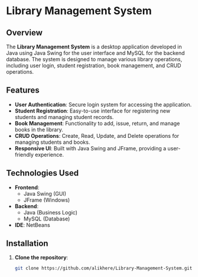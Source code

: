 # Library Management System

## Overview
The **Library Management System** is a desktop application developed in Java using Java Swing for the user interface and MySQL for the backend database. The system is designed to manage various library operations, including user login, student registration, book management, and CRUD operations.

## Features
- **User Authentication**: Secure login system for accessing the application.
- **Student Registration**: Easy-to-use interface for registering new students and managing student records.
- **Book Management**: Functionality to add, issue, return, and manage books in the library.
- **CRUD Operations**: Create, Read, Update, and Delete operations for managing students and books.
- **Responsive UI**: Built with Java Swing and JFrame, providing a user-friendly experience.

## Technologies Used
- **Frontend**: 
  - Java Swing (GUI)
  - JFrame (Windows)
- **Backend**:
  - Java (Business Logic)
  - MySQL (Database)
- **IDE**: NetBeans

## Installation
1. **Clone the repository**:
   ```bash
   git clone https://github.com/alikhere/Library-Management-System.git
